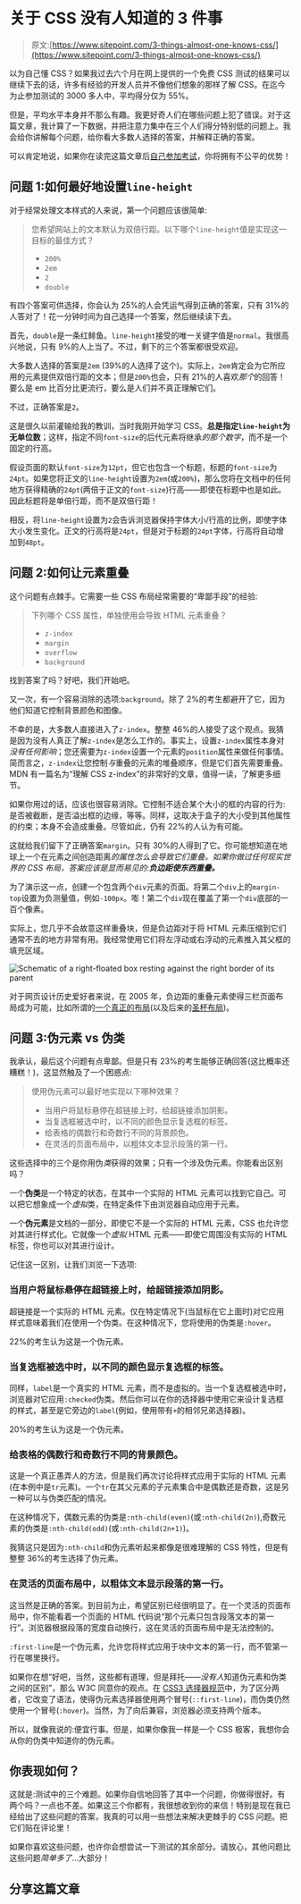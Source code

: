 # 关于 CSS 没有人知道的 3 件事

> 原文:[https://www.sitepoint.com/3-things-almost-one-knows-css/](https://www.sitepoint.com/3-things-almost-one-knows-css/)

以为自己懂 CSS？如果我过去六个月在网上提供的一个免费 CSS 测试的结果可以继续下去的话，许多有经验的开发人员并不像他们想象的那样了解 CSS。在迄今为止参加测试的 3000 多人中，平均得分仅为 55%。

但是，平均水平本身并不那么有趣。我更好奇人们在哪些问题上犯了错误。对于这篇文章，我计算了一下数据，并把注意力集中在三个人们得分特别低的问题上。我会给你讲解每个问题，给你看大多数人选择的答案，并解释正确的答案。

可以肯定地说，如果你在读完这篇文章后[自己参加考试](https://sitthetest.com/tests)，你将拥有不公平的优势！

## 问题 1:如何最好地设置`line-height`

对于经常处理文本样式的人来说，第一个问题应该很简单:

> 您希望网站上的文本默认为双倍行距。以下哪个`line-height`值是实现这一目标的最佳方式？
> 
> *   `200%`
> *   `2em`
> *   `2`
> *   `double`

有四个答案可供选择，你会认为 25%的人会凭运气得到正确的答案，只有 31%的人答对了！花一分钟时间为自己选择一个答案，然后继续读下去。

首先，`double`是一条红鲱鱼。`line-height`接受的唯一关键字值是`normal`。我很高兴地说，只有 9%的人上当了。不过，剩下的三个答案都很受欢迎。

大多数人选择的答案是`2em` (39%的人选择了这个)。实际上，`2em`肯定会为它所应用的元素提供双倍行距的文本；但是`200%`也会，只有 21%的人喜欢*那个*的回答！要么是 em 比百分比更流行，要么是人们并不真正理解它们。

不过，正确答案是`2`。

这是很久以前灌输给我的教训，当时我刚开始学习 CSS。**总是指定`line-height`为无单位数**；这样，指定不同`font-size`的后代元素将继承*的那个数字*，而不是一个固定的行高。

假设页面的默认`font-size`为`12pt`，但它也包含一个标题，标题的`font-size`为`24pt`。如果您将正文的`line-height`设置为`2em`(或`200%`)，那么您将在文档中的任何地方获得精确的`24pt`(两倍于正文的`font-size`)行高——即使在标题中也是如此。因此标题将是单倍行距，而不是双倍行距！

相反，将`line-height`设置为`2`会告诉浏览器保持字体大小/行高的比例，即使字体大小发生变化。正文的行高将是`24pt`，但是对于标题的`24pt`字体，行高将自动增加到`48pt`。

## 问题 2:如何让元素重叠

这个问题有点棘手。它需要一些 CSS 布局经常需要的“卑鄙手段”的经验:

> 下列哪个 CSS 属性，单独使用会导致 HTML 元素重叠？
> 
> *   `z-index`
> *   `margin`
> *   `overflow`
> *   `background`

找到答案了吗？好吧，我们开始吧。

又一次，有一个容易消除的选项:`background`。除了 2%的考生都避开了它，因为他们知道它控制背景颜色和图像。

不幸的是，大多数人直接进入了`z-index`。整整 46%的人接受了这个观点。我猜是因为没有人真正了解`z-index`是怎么工作的。事实上，设置`z-index`属性本身对*没有任何影响*；您还需要为`z-index`设置一个元素的`position`属性来做任何事情。简而言之，`z-index`让您控制*与*重叠的元素的堆叠顺序，但是它们首先需要重叠。MDN 有一篇名为“理解 CSS z-index”的非常好的文章，值得一读，了解更多细节。

如果你用过的话，应该也很容易消除。它控制不适合某个大小的框的内容的行为:是否被截断，是否溢出框的边缘，等等。同样，这取决于盒子的大小受到其他属性的约束；本身不会造成重叠。尽管如此，仍有 22%的人认为有可能。

这就给我们留下了正确答案`margin`。只有 30%的人得到了它。你可能想知道在地球上一个在元素之间创造距离*的属性怎么会导致它们重叠。如果你做过任何现实世界的 CSS 布局，答案应该是显而易见的:**负边距使东西重叠。***

为了演示这一点，创建一个包含两个`div`元素的页面。将第二个`div`上的`margin-top`设置为负测量值，例如`-100px`。嘭！第二个`div`现在覆盖了第一个`div`底部的一百个像素。

实际上，您几乎不会故意这样重叠块，但是负边距对于将 HTML 元素压缩到它们通常不去的地方非常有用。我经常使用它们将左浮动或右浮动的元素推入其父框的填充区域。

![Schematic of a right-floated box resting against the right border of its parent](../Images/8dcdd1e7e553ba86c403550d1e3a3a9c.png)

对于网页设计历史爱好者来说，在 2005 年，负边距的重叠元素使得三栏页面布局成为可能，比如所谓的[一个真正的布局](http://positioniseverything.net/articles/onetruelayout/)(以及后来的[圣杯布局](http://alistapart.com/article/holygrail))。

## 问题 3:伪元素 vs 伪类

我承认，最后这个问题有点卑鄙。但是只有 23%的考生能够正确回答(这比概率还糟糕！)，这显然触及了一个困惑点:

> 使用伪元素可以最好地实现以下哪种效果？
> 
> *   当用户将鼠标悬停在超链接上时，给超链接添加阴影。
> *   当复选框被选中时，以不同的颜色显示复选框的标签。
> *   给表格的偶数行和奇数行不同的背景颜色。
> *   在灵活的页面布局中，以粗体文本显示段落的第一行。

这些选择中的三个是你用伪*类*获得的效果；只有一个涉及伪元素。你能看出区别吗？

一个**伪类**是一个特定的状态，在其中一个实际的 HTML 元素可以找到它自己。可以把它想象成一个*虚拟*类，在特定条件下由浏览器自动应用于元素。

一个**伪元素**是文档的一部分，即使它不是一个实际的 HTML 元素，CSS 也允许您对其进行样式化。它就像一个*虚拟* HTML 元素——即使它周围没有实际的 HTML 标签，你也可以对其进行设计。

记住这一区别，让我们浏览一下选项:

### 当用户将鼠标悬停在超链接上时，给超链接添加阴影。

超链接是一个实际的 HTML 元素。仅在特定情况下(当鼠标在它上面时)对它应用样式意味着我们在使用一个伪类。在这种情况下，您将使用的伪类是`:hover`。

22%的考生认为这是一个伪元素。

### 当复选框被选中时，以不同的颜色显示复选框的标签。

同样，`label`是一个真实的 HTML 元素，而不是虚拟的。当一个复选框被选中时，浏览器对它应用`:checked`伪类。然后你可以在你的选择器中使用它来设计复选框的样式，甚至是它旁边的`label`(例如，使用带有`+`的相邻兄弟选择器)。

20%的考生认为这是一个伪元素。

### 给表格的偶数行和奇数行不同的背景颜色。

这是一个真正愚弄人的方法，但是我们再次讨论将样式应用于实际的 HTML 元素(在本例中是`tr`元素)。一个`tr`在其父元素的子元素集合中是偶数还是奇数，这是另一种可以与伪类匹配的情况。

在这种情况下，偶数元素的伪类是`:nth-child(even)`(或`:nth-child(2n)`),奇数元素的伪类是`:nth-child(odd)`(或`:nth-child(2n+1)`)。

我猜这只是因为`:nth-child`和伪元素听起来都像是很难理解的 CSS 特性，但是有整整 36%的考生选择了伪元素。

### 在灵活的页面布局中，以粗体文本显示段落的第一行。

这当然是正确的答案。到目前为止，希望区别已经很明显了。在一个灵活的页面布局中，你不能看着一个页面的 HTML 代码说“那个元素只包含段落文本的第一行”。浏览器根据段落的宽度自动换行，这在灵活的页面布局中是无法控制的。

`:first-line`是一个伪元素，允许您将样式应用于块中文本的第一行，而不管第一行在哪里换行。

如果你在想“好吧，当然，这些都有道理，但是拜托——*没有人*知道伪元素和伪类之间的区别”，那么 W3C 同意你的观点。在 [CSS3 选择器规范](http://dev.w3.org/csswg/selectors-3/#pseudo-elements)中，为了区分两者，它改变了语法，使得伪元素选择器使用两个冒号(`::first-line`)，而伪类仍然使用一个冒号(`:hover`)。当然，为了向后兼容，浏览器必须支持两个版本。

所以，就像我说的:便宜行事。但是，如果你像我一样是一个 CSS 极客，我想你会从你的伪类中知道你的伪元素。

## 你表现如何？

这就是:测试中的三个难题。如果你自信地回答了其中一个问题，你做得很好。有两个吗？一点也不差。如果这三个你都有，我很想收到你的来信！特别是现在我已经给出了这些问题的答案，我真的可以用一些想法来解决更棘手的 CSS 问题。把它们贴在评论里！

如果你喜欢这些问题，也许你会想尝试一下测试的其余部分。请放心，其他问题比这些问题*简单多了*…大部分！

## 分享这篇文章
